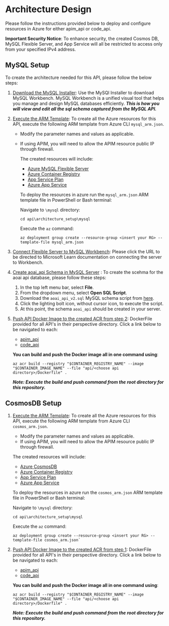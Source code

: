 # Architecture Design 

Please follow the instructions provided below to deploy and configure resources in Azure for either apim_api or code_api.

**Important Security Notice**: To enhance security, the created Cosmos DB, MySQL Flexible Server, and App Service will all be restricted to access only from your specified IPv4 address.

## MySQL Setup
To create the architecture needed for this API, please follow the below steps:
1. [Download the MySQL Installer](https://dev.mysql.com/downloads/workbench/):
Use the MySQl Installer to download MySQL Workbench. MySQL Workbench is a unified visual tool that helps you manage and design MySQL databases efficiently. ***This is how you will view and edit all the sql schema captured from the MySQL API.***

2. [Execute the ARM Template](mysql/mysql_arm.json): To create all the Azure resources for this API, execute the following ARM template from Azure CLI `mysql_arm.json`. 
    - Modify the parameter names and values as applicable. 
    - If using APIM, you will need to allow the APIM resource public IP through firewall. 

        The created resources will include:

        - [Azure MySQL Flexible Server](https://learn.microsoft.com/en-us/azure/mysql/flexible-server/overview)
        - [Azure Container Registry](https://learn.microsoft.com/en-us/azure/container-registry/)
        - [App Service Plan](https://learn.microsoft.com/en-us/azure/app-service/overview-hosting-plans)
        - [Azure App Service](https://learn.microsoft.com/en-us/azure/app-service/overview)

        To deploy the resources in azure run the `mysql_arm.json` ARM template file in PowerShell or Bash terminal:

        Navigate to `\mysql` directory:
        ```shell
        cd api\architecture_setup\mysql
        ```

        Execute the `az` command:
        ```shell
        az deployment group create --resource-group <insert your RG> --template-file mysql_arm.json
        ```
3. [Connect Flexible Server to MySQL Workbench](https://learn.microsoft.com/en-us/azure/mysql/flexible-server/connect-workbench): Please click the URL to be directed to Microsoft Learn documentation on connecting the server to Workbench. 

4. [Create aoai_api Schema in MySQL Server](aoai_api_v2.sql) : To create the scehma for the aoai api database, please follow these steps:

    1. In the top left menu bar, select **File**. 
    2. From the dropdown menu, select **Open SQL Script**.
    3. Download the `aoai_api_v2.sql` MySQL schema script from [here](mysql/aoai_api_v2.sql).
    4. Click the lighting bolt icon, without cursor icon, to execute the script. 
    5. At this point, the schema `aoai_api` should be created in your server. 

5. [Push API Docker Image to the created ACR from step 2](https://learn.microsoft.com/en-us/azure/container-registry/container-registry-get-started-docker-cli?tabs=azure-powershell): DockerFile provided for all API's in their perspective directory. Click a link below to be navigated to each:
    - [apim_api](../api/apim_api/Dockerfile)
    - [code_api](../api/code_api/Dockerfile)
    
    **You can build and push the Docker image all in one command using**:
    ```shell
    az acr build --registry "$CONTAINER_REGISTRY_NAME" --image "$CONTAINER_IMAGE_NAME" --file "api/<choose api directory>/Dockerfile" .  
    ```
    ***Note: Execute the build and push command from the root directory for this repository.***

## CosmosDB Setup

1. [Execute the ARM Template](cosmos/cosmos_arm.json): To create all the Azure resources for this API, execute the following ARM template from Azure CLI `cosmos_arm.json`. 
    - Modify the parameter names and values as applicable. 
    - If using APIM, you will need to allow the APIM resource public IP through firewall. 

    The created resources will include:

    - [Azure CosmosDB](https://learn.microsoft.com/en-us/azure/cosmos-db/)
    - [Azure Container Registry](https://learn.microsoft.com/en-us/azure/container-registry/)
    - [App Service Plan](https://learn.microsoft.com/en-us/azure/app-service/overview-hosting-plans)
    - [Azure App Service](https://learn.microsoft.com/en-us/azure/app-service/overview)

    To deploy the resources in azure run the `cosmos_arm.json` ARM template file in PowerShell or Bash terminal:

    Navigate to `\mysql` directory:
    ```shell
    cd api\architecture_setup\mysql
    ```

    Execute the `az` command:
    ```shell
    az deployment group create --resource-group <insert your RG> --template-file cosmos_arm.json`
    ```

2. [Push API Docker Image to the created ACR from step 1](https://learn.microsoft.com/en-us/azure/container-registry/container-registry-get-started-docker-cli?tabs=azure-powershell): DockerFile provided for all API's in their perspective directory. Click a link below to be navigated to each:
    - [apim_api](../api/apim_api/Dockerfile)
    - [code_api](../api/code_api/Dockerfile)
    
    **You can build and push the Docker image all in one command using**:
    ```shell
    az acr build --registry "$CONTAINER_REGISTRY_NAME" --image "$CONTAINER_IMAGE_NAME" --file "api/<choose api directory>/Dockerfile" .  
    ```
    ***Note: Execute the build and push command from the root directory for this repository.*** 



